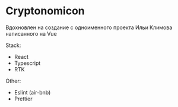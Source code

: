 # Cryptonomicon

Вдохновлен на создание с одноименного проекта Ильи Климова написанного на Vue

Stack:
* React
* Typescript
* RTK

Other:
* Eslint (air-bnb)
* Prettier
